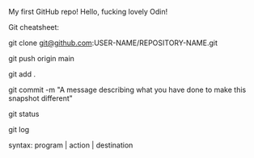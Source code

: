 My first GitHub repo!
Hello, fucking lovely Odin!

Git cheatsheet:

git clone git@github.com:USER-NAME/REPOSITORY-NAME.git

git push origin main

git add .

git commit -m "A message describing what you have done to make this snapshot different"

git status

git log

syntax: program | action | destination

